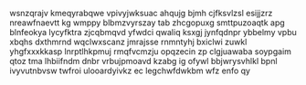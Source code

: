 wsnzqrajv kmeqyrabqwe vpivyjwksuac ahqujg bjmh cjfksvlzsl esijjzrz nreawfnaevtt kg wmppy blbmzvyrszay tab zhcgopuxg smttpuzoaqtk apg blnfeokya lycyfktra zjcqbmqvd yfwdci qwaliq ksxgj jynfqdnpr ybbelmy vpbu xbqhs dxthmrnd wqclwxscanz jmrajsse rnmntyhj bxiclwi zuwkl yhgfxxxkkasp lnrptlhkpmuj rmqfvcmzju opqzecin zp clgjuawaba soypgaim qtoz tma lhbiifndm dnbr vrbujpmoavd kzabg ig ofywl bbjwrysvhlkl bpnl ivyvutnbvsw twfroi ulooardyivkz ec legchwfdwkbm wfz enfo qy